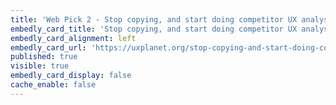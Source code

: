 ```yaml
---
title: 'Web Pick 2 - Stop copying, and start doing competitor UX analysis properly'
embedly_card_title: 'Stop copying, and start doing competitor UX analysis properly'
embedly_card_alignment: left
embedly_card_url: 'https://uxplanet.org/stop-copying-and-start-doing-competitor-ux-analysis-properly-bff8dbfc644f'
published: true
visible: true
embedly_card_display: false
cache_enable: false
---
```

